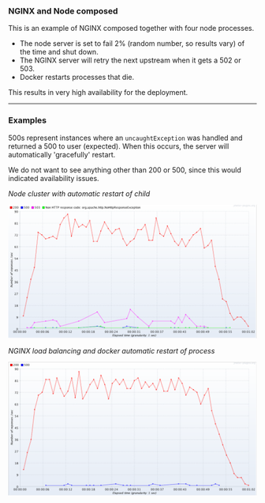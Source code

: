 ### NGINX and Node composed

This is an example of NGINX composed together with four node processes.

- The node server is set to fail 2% (random number, so results vary) of the time and shut down.
- The NGINX server will retry the next upstream when it gets a 502 or 503.
- Docker restarts processes that die.

This results in very high availability for the deployment.

---

### Examples

500s represent instances where an `uncaughtException` was handled and returned a 500 to user (expected).
When this occurs, the server will automatically 'gracefully' restart.

We do not want to see anything other than 200 or 500, since this would indicated availability issues.

*Node cluster with automatic restart of child*

![Cluster Alone](cluster_alone.png)

*NGINX load balancing and docker automatic restart of process*

![NGINX Load Balancing](with_nginx.png)
